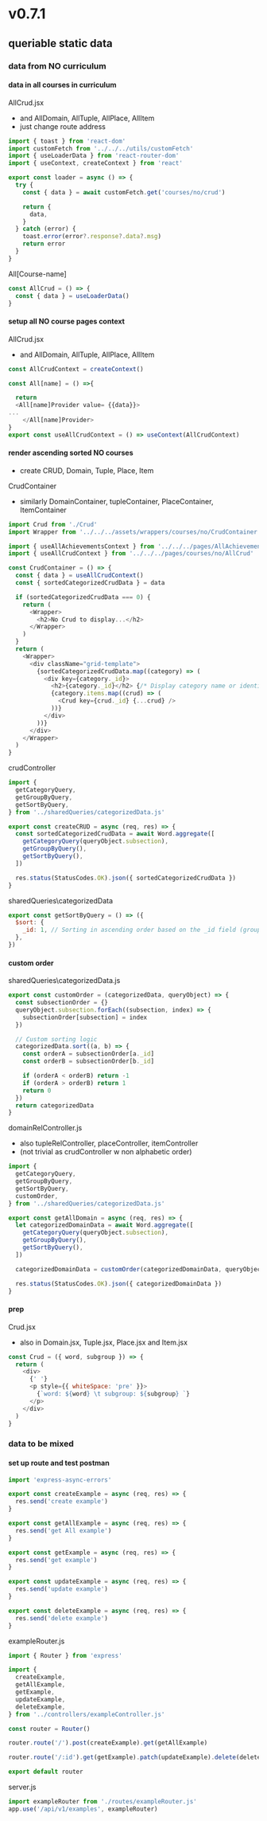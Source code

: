 # v0.7.1

## queriable static data

### data from NO curriculum

#### data in all courses in curriculum

AllCrud.jsx

- and AllDomain, AllTuple, AllPlace, AllItem
- just change route address

```js
import { toast } from 'react-dom'
import customFetch from '../../../utils/customFetch'
import { useLoaderData } from 'react-router-dom'
import { useContext, createContext } from 'react'

export const loader = async () => {
  try {
    const { data } = await customFetch.get('courses/no/crud')

    return {
      data,
    }
  } catch (error) {
    toast.error(error?.response?.data?.msg)
    return error
  }
}
```

All[Course-name]

```js
const AllCrud = () => {
  const { data } = useLoaderData()
}
```

#### setup all NO course pages context

AllCrud.jsx

- and AllDomain, AllTuple, AllPlace, AllItem

```js
const AllCrudContext = createContext()

const All[name] = () =>{

  return
  <All[name]Provider value= {{data}}>
...
    </All[name]Provider>
}
export const useAllCrudContext = () => useContext(AllCrudContext)
```

#### render ascending sorted NO courses

- create CRUD, Domain, Tuple, Place, Item

CrudContainer

- similarly DomainContainer, tupleContainer, PlaceContainer, ItemContainer

```js
import Crud from './Crud'
import Wrapper from '../../../assets/wrappers/courses/no/CrudContainer'

import { useAllAchievementsContext } from '../../../pages/AllAchievements'
import { useAllCrudContext } from '../../../pages/courses/no/AllCrud'
```

```js
const CrudContainer = () => {
  const { data } = useAllCrudContext()
  const { sortedCategorizedCrudData } = data

  if (sortedCategorizedCrudData === 0) {
    return (
      <Wrapper>
        <h2>No Crud to display...</h2>
      </Wrapper>
    )
  }
  return (
    <Wrapper>
      <div className="grid-template">
        {sortedCategorizedCrudData.map((category) => (
          <div key={category._id}>
            <h2>{category._id}</h2> {/* Display category name or identifier */}
            {category.items.map((crud) => (
              <Crud key={crud._id} {...crud} />
            ))}
          </div>
        ))}
      </div>
    </Wrapper>
  )
}
```

crudController

```js
import {
  getCategoryQuery,
  getGroupByQuery,
  getSortByQuery,
} from '../sharedQueries/categorizedData.js'
```

```js
export const createCRUD = async (req, res) => {
  const sortedCategorizedCrudData = await Word.aggregate([
    getCategoryQuery(queryObject.subsection),
    getGroupByQuery(),
    getSortByQuery(),
  ])

  res.status(StatusCodes.OK).json({ sortedCategorizedCrudData })
}
```

sharedQueries\categorizedData

```js
export const getSortByQuery = () => ({
  $sort: {
    _id: 1, // Sorting in ascending order based on the _id field (group ID)
  },
})
```

#### custom order

sharedQueries\categorizedData.js

```js
export const customOrder = (categorizedData, queryObject) => {
  const subsectionOrder = {}
  queryObject.subsection.forEach((subsection, index) => {
    subsectionOrder[subsection] = index
  })

  // Custom sorting logic
  categorizedData.sort((a, b) => {
    const orderA = subsectionOrder[a._id]
    const orderB = subsectionOrder[b._id]

    if (orderA < orderB) return -1
    if (orderA > orderB) return 1
    return 0
  })
  return categorizedData
}
```

domainRelController.js

- also tupleRelController, placeController, itemController
- (not trivial as crudController w non alphabetic order)

```js
import {
  getCategoryQuery,
  getGroupByQuery,
  getSortByQuery,
  customOrder,
} from '../sharedQueries/categorizedData.js'
```

```js
export const getAllDomain = async (req, res) => {
  let categorizedDomainData = await Word.aggregate([
    getCategoryQuery(queryObject.subsection),
    getGroupByQuery(),
    getSortByQuery(),
  ])

  categorizedDomainData = customOrder(categorizedDomainData, queryObject)

  res.status(StatusCodes.OK).json({ categorizedDomainData })
}
```

#### prep

Crud.jsx

- also in Domain.jsx, Tuple.jsx, Place.jsx and Item.jsx

```js
const Crud = ({ word, subgroup }) => {
  return (
    <div>
      {' '}
      <p style={{ whiteSpace: 'pre' }}>
        {`word: ${word} \t subgroup: ${subgroup} `}
      </p>
    </div>
  )
}
```

### data to be mixed

#### set up route and test postman

```js
import 'express-async-errors'

export const createExample = async (req, res) => {
  res.send('create example')
}

export const getAllExample = async (req, res) => {
  res.send('get All example')
}

export const getExample = async (req, res) => {
  res.send('get example')
}

export const updateExample = async (req, res) => {
  res.send('update example')
}

export const deleteExample = async (req, res) => {
  res.send('delete example')
}
```

exampleRouter.js

```js
import { Router } from 'express'

import {
  createExample,
  getAllExample,
  getExample,
  updateExample,
  deleteExample,
} from '../controllers/exampleController.js'

const router = Router()

router.route('/').post(createExample).get(getAllExample)

router.route('/:id').get(getExample).patch(updateExample).delete(deleteExample)

export default router
```

server.js

```js
import exampleRouter from './routes/exampleRouter.js'
app.use('/api/v1/examples', exampleRouter)
```
